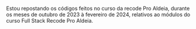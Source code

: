 Estou repostando os códigos feitos no curso da recode Pro Aldeia, durante os meses de outubro de 2023 à fevereiro de 2024,
relativos ao módulos do curso Full Stack Recode Pro Aldeia.



